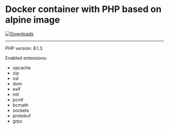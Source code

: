 # Docker container with PHP based on alpine image

[![Downloads](https://img.shields.io/docker/pulls/spiralscout/php81-grpc.svg)](https://hub.docker.com/repository/docker/spiralscout/php81-grpc)

---

PHP version: 8.1.3

Enabled extensions:
- opcache
- zip
- xsl
- dom
- exif
- intl
- pcntl
- bcmath
- sockets
- protobuf
- grpc
